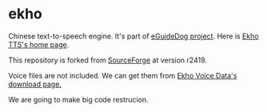# ekho
Chinese text-to-speech engine. It's part of <a href='http://www.eguidedog.net'>eGuideDog project</a>. Here is <a href='http://www.eguidedog.net/ekho.php'>Ekho TTS's home page</a>.

This repository is forked from <a href='https://sourceforge.net/p/e-guidedog/code/HEAD/tree/eGuideDog_TTS/'>SourceForge</a> at version r2419.

Voice files are not included. We can get them from <a href='https://sourceforge.net/projects/e-guidedog/files/Ekho%20Voice%20Data/0.2/'>Ekho Voice Data's download page.</a>

We are going to make big code restrucion.
